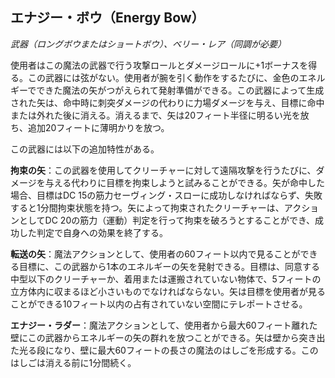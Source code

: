 ## エナジー・ボウ（Energy Bow）
*武器（ロングボウまたはショートボウ）、ベリー・レア（同調が必要）*

使用者はこの魔法の武器で行う攻撃ロールとダメージロールに+1ボーナスを得る。この武器には弦がない。使用者が腕を引く動作をするたびに、金色のエネルギーでできた魔法の矢がつがえられて発射準備ができる。この武器によって生成された矢は、命中時に刺突ダメージの代わりに力場ダメージを与え、目標に命中または外れた後に消える。消えるまで、矢は20フィート半径に明るい光を放ち、追加20フィートに薄明かりを放つ。

この武器には以下の追加特性がある。

**拘束の矢**：この武器を使用してクリーチャーに対して遠隔攻撃を行うたびに、ダメージを与える代わりに目標を拘束しようと試みることができる。矢が命中した場合、目標はDC 15の筋力セーヴィング・スローに成功しなければならず、失敗すると1分間拘束状態を持つ。矢によって拘束されたクリーチャーは、アクションとしてDC 20の筋力（運動）判定を行って拘束を破ろうとすることができ、成功した判定で自身への効果を終了する。

**転送の矢**：魔法アクションとして、使用者の60フィート以内で見ることができる目標に、この武器から1本のエネルギーの矢を発射できる。目標は、同意する中型以下のクリーチャーか、着用または運搬されていない物体で、5フィートの立方体内に収まるほど小さいものでなければならない。矢は目標を使用者が見ることができる10フィート以内の占有されていない空間にテレポートさせる。

**エナジー・ラダー**：魔法アクションとして、使用者から最大60フィート離れた壁にこの武器からエネルギーの矢の群れを放つことができる。矢は壁から突き出た光る段になり、壁に最大60フィートの長さの魔法のはしごを形成する。このはしごは消える前に1分間続く。